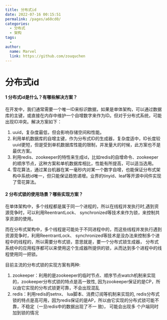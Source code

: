 ```yaml
---
title: 分布式id
date: 2022-07-16 00:15:51
permalink: /pages/a60cd0/
categories:
  - 分布式
  - 架构
tags:
  - 
author: 
  name: Marvel
  link: https://github.com/zouquchen
---
```

# 分布式id

#### 1 分布式id是什么？有哪些解决方案？

在开发中，我们通常需要一个唯一ID来标识数据，如果是单体架构，可以通过数据库的主键，或直接在内存中维护一个自增数字来作为ID。但对于分布式系统，可能出现ID冲突。解决方案如下：

1. uuid，复杂度最低，但会影响存储空间和性能。
2. 利用单机数据库的自增主键，作为分布式ID的生成器，复杂度适中，ID长度较uuid更短，但是受到单机数据库性能的限制，并发量大的时候，此方案也不是最优方案。
3. 利用redis、zookeeper的特性来生成id，比如redis的自增命令、zookeeper的顺序节点，这种方案和单机数据库相比，性能有所提高，可以适当选用。
4. 雪花算法，通过某台机器在某一毫秒内对某一个数字自增，也能保证分布式架构中系统id唯一，但只能保证趋势递增。业界的tinyid、leaf等开源中间件实现了雪花算法。

#### 2 分布式锁的使用场景？哪些实现方案？

在单体架构中，多个线程都是属于同一个进程的，所以在线程并发执行时,遇到资源竞争时，可以利用ReentrantLock、 synchronized等技术来作为锁，来控制共享资源的使用。

而在分布式架构中，多个线程是可能处于不同进程中的，而这些线程并发执行遇到资源竞争时，利用ReentrantLock、 synchronized等技术是没办法来控制多个进程中的线程的，所以需要分布式锁，意思就是，要一个分布式锁生成器， 分布式系统中的应用程序都可以来使用这个生成器所提供的锁，从而达到多个进程中的线程使用同一把锁。

目前主流的分布式锁的实现方案有两种:

1. zookeeper：利用的是zookeeper的临时节点、顺序节点watch机制来实现的，zookeeper分布式锁的特点是高一致性, 因为zookeeper保证的是CP，所以由它实现的分布式锁更可靠，不会出现混乱
2. redis：利用redis的setnx、 lua脚本、消费订阅等机制来实现的, redis分布式锁的特点是高可用，因为redis保证的是AP，所以由它实现的分布式锁可能不靠，不稳定（一旦redis中的数据出现了不一 致)， 可能会出现多 个户端同时加到锁的情况